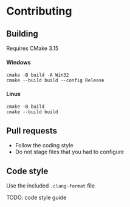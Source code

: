 # Contributing

## Building

Requires CMake 3.15

#### Windows
```
cmake -B build -A Win32
cmake --build build --config Release
```

#### Linux
```
cmake -B build
cmake --build build
```

## Pull requests
- Follow the coding style
- Do not stage files that you had to configure

## Code style
Use the included `.clang-format` file

TODO: code style guide
